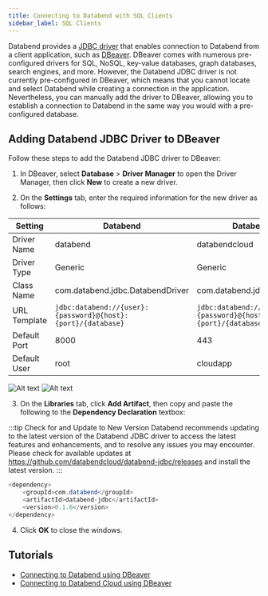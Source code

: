 ```yaml
---
title: Connecting to Databend with SQL Clients
sidebar_label: SQL Clients
---
```


Databend provides a [JDBC driver](https://github.com/databendcloud/databend-jdbc) that enables connection to Databend from a client application, such as [DBeaver](https://dbeaver.com/). DBeaver comes with numerous pre-configured drivers for SQL, NoSQL, key-value databases, graph databases, search engines, and more. However, the Databend JDBC driver is not currently pre-configured in DBeaver, which means that you cannot locate and select Databend while creating a connection in the application. Nevertheless, you can manually add the driver to DBeaver, allowing you to establish a connection to Databend in the same way you would with a pre-configured database.

## Adding Databend JDBC Driver to DBeaver

Follow these steps to add the Databend JDBC driver to DBeaver:

1. In DBeaver, select **Database** > **Driver Manager** to open the Driver Manager, then click **New** to create a new driver.

2. On the **Settings** tab, enter the required information for the new driver as follows:

| Setting      | Databend                                                     | Databend Cloud                                               |
| ------------ | ------------------------------------------------------------ | ------------------------------------------------------------ |
| Driver Name  | databend                                                     | databendcloud                                                |
| Driver Type  | Generic                                                      | Generic                                                      |
| Class Name   | com.databend.jdbc.DatabendDriver                             | com.databend.jdbc.DatabendDriver                             |
| URL Template | `jdbc:databend://{user}:{password}@{host}:{port}/{database}` | `jdbc:databend://{user}:{password}@{host}:{port}/{database}` |
| Default Port | 8000                                                         | 443                                                          |
| Default User | root                                                         | cloudapp                                                     |

![Alt text](@site/docs/public/img/integration/jdbc-new-driver.png)
![Alt text](@site/static/img/documents/develop/jdbc-new-driver.png)

3. On the **Libraries** tab, click **Add Artifact**, then copy and paste the following to the **Dependency Declaration** textbox:

:::tip Check for and Update to New Version
Databend recommends updating to the latest version of the Databend JDBC driver to access the latest features and enhancements, and to resolve any issues you may encounter. Please check for available updates at ​https://github.com/databendcloud/databend-jdbc/releases and install the latest version.
:::

```java
<dependency>
    <groupId>com.databend</groupId>
    <artifactId>databend-jdbc</artifactId>
    <version>0.1.6</version>
</dependency>
```

4. Click **OK** to close the windows.

## Tutorials

- [Connecting to Databend using DBeaver](/tutorials/connect/connect-to-databend-dbeaver)
- [Connecting to Databend Cloud using DBeaver](/tutorials/connect/connect-to-databendcloud-dbeaver)
